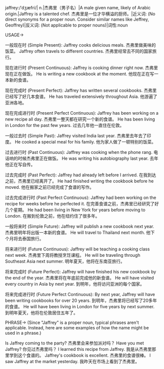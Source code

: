 jaffrey:/ˈdʒæfri/| n.|杰弗里（男子名）|A male given name, likely of Arabic origin.|Jaffrey is a talented chef. 杰弗里是一位才华横溢的厨师。|近义词: (No direct synonyms for a proper noun.  Consider similar names like Jeffrey, Geoffrey)|反义词: (Not applicable to proper nouns)|词性:noun

USAGE->

一般现在时 (Simple Present):
Jaffrey cooks delicious meals. 杰弗里做美味的饭菜。
Jaffrey often travels to different countries. 杰弗里经常去不同的国家旅行。

现在进行时 (Present Continuous):
Jaffrey is cooking dinner right now. 杰弗里现在正在做饭。
He is writing a new cookbook at the moment. 他现在正在写一本新的食谱。

现在完成时 (Present Perfect):
Jaffrey has written several cookbooks. 杰弗里已经写了好几本食谱。
He has traveled extensively throughout Asia. 他游遍了亚洲各地。

现在完成进行时 (Present Perfect Continuous):
Jaffrey has been working on a new recipe all day. 杰弗里一整天都在研究一个新的食谱。
He has been living in London for the past few years.  过去几年他一直住在伦敦。


一般过去时 (Simple Past):
Jaffrey visited India last year. 杰弗里去年去了印度。
He cooked a special meal for his family. 他为家人做了一顿特别的饭菜。


过去进行时 (Past Continuous):
Jaffrey was cooking when the phone rang. 电话响的时候杰弗里正在做饭。
He was writing his autobiography last year. 去年他正在写自传。


过去完成时 (Past Perfect):
Jaffrey had already left before I arrived. 在我到达之前，杰弗里已经离开了。
He had finished writing the cookbook before he moved. 他在搬家之前已经完成了食谱的写作。


过去完成进行时 (Past Perfect Continuous):
Jaffrey had been working on the recipe for weeks before he perfected it. 在完善食谱之前，杰弗里已经研究了好几个星期。
He had been living in New York for years before moving to London. 在搬到伦敦之前，他在纽约住了很多年。


一般将来时 (Simple Future):
Jaffrey will publish a new cookbook next year. 杰弗里明年将出版一本新的食谱。
He will travel to Thailand next month. 他下个月将去泰国旅行。


将来进行时 (Future Continuous):
Jaffrey will be teaching a cooking class next week. 杰弗里下周将教授烹饪课程。
He will be traveling through Southeast Asia next summer. 明年夏天，他将在东南亚旅行。

将来完成时 (Future Perfect):
Jaffrey will have finished his new cookbook by the end of the year. 杰弗里将在年底前完成他的新食谱。
He will have visited every country in Asia by next year. 到明年，他将访问亚洲的每个国家。

将来完成进行时 (Future Perfect Continuous):
By next year, Jaffrey will have been writing cookbooks for over 20 years. 到明年，杰弗里将已经写了20多年的食谱。
He will have been living in London for five years by next summer. 到明年夏天，他将在伦敦居住五年了。


PHRASE->
(Since "Jaffrey" is a proper noun, typical phrases aren't applicable.  Instead, here are some examples of how the name might be used in a phrase.)

Is Jaffrey coming to the party? 杰弗里会来参加派对吗？
Have you met Jaffrey? 你见过杰弗里吗？
I learned this recipe from Jaffrey. 我是从杰弗里那里学到这个食谱的。
Jaffrey's cookbook is excellent. 杰弗里的食谱很棒。
I saw Jaffrey at the market yesterday. 我昨天在市场上看到了杰弗里。
